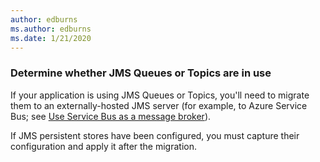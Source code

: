 ```yaml
---
author: edburns
ms.author: edburns
ms.date: 1/21/2020
---
```


### Determine whether JMS Queues or Topics are in use

If your application is using JMS Queues or Topics, you'll need to migrate them to an externally-hosted JMS server (for example, to Azure Service Bus; see [Use Service Bus as a message broker](/azure/service-bus-messaging/message-transfers-locks-settlement)).

If JMS persistent stores have been configured, you must capture their configuration and apply it after the migration.
